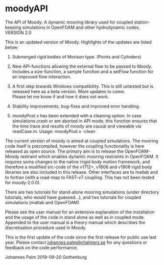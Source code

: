 # moodyAPI
The API of Moody: A dynamic mooring library used for coupled station-keeping simulations in OpenFOAM and other hydrodynamic codes.
VERSION 2.0

This is an updated version of Moody. Highlights of the updates are listed below: 

1. Submerged rigid bodies of Morison type. (Points and Cylinders)

2. New API-functions allowing the external flow to be passed to Moody. 
	Includes a size-function, a sample function and a setFlow function for an improved flow interaction.

3. A first step towards Windows compatibility. This is still untested but is released here as a beta version. More updates to come.  
	Please let me know if and how it does not work. 

4. Stability improvements, bug-fixes and improved error handling.

5. moodyPost.x has been extended with a cleaning option. 
	In case simulations crash or are aborted in API mode, this function ensures that the time trace and results of moody are causal and  viewable via readCase.m.
	Usage: moodyPost.x <yourMoodyOutput> -clean  

The current version of moody is aimed at coupled simulations. The mooring code itself is precompiled, however the coupling functionality is here released as open source. The primary aim is to release the OpenFOAM-Moody restraint which enables dynamic mooring restraints in OpenFOAM. It requires some changes to the native rirgid body motion framework, and therefore a modified src-code of the v1712+, v1806 and v1906 rigid body libraries are also included in this release. Other interfaces are to matlab and to fortran (with a road-map to FAST-v7 coupling. This has not been tested for moody-2.0.0).

There are two tutorials for stand-alone mooring simulations (under directory tutorials, who would have guessed...), and two tutorials for coupled simulations (matlab and OpenFOAM)  

Please see the user manual for an extensive explanation of the installation and the usage of the code in stand alone as well as in coupled mode. Appended to the user manual is a theory manual which describes the discretisation procedure used in Moody. 

This is the first update of the code since the first release for public use last year.
Please contact johannes.palm@chalmers.se for any questions or feedback on the code performance. 

Johannes Palm
2019-09-20
Gothenburg
